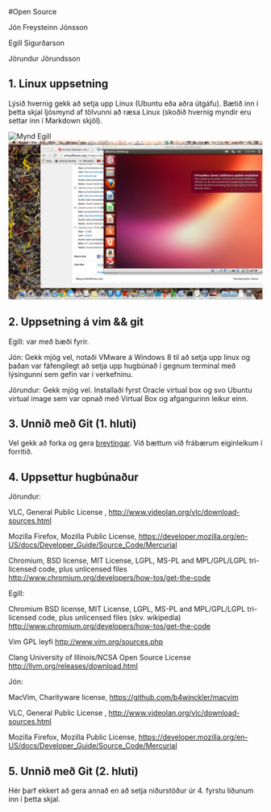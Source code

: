 #Open Source

Jón Freysteinn Jónsson

Egill Sigurðarson

Jörundur Jörundsson

## 1. Linux uppsetning

Lýsið hvernig gekk að setja upp Linux (Ubuntu eða aðra útgáfu). Bætið inn í þetta skjal ljósmynd af tölvunni að ræsa Linux (skoðið hvernig myndir eru settar inn í Markdown skjöl).

![Mynd Egill](http://i.imgur.com/Y0vGAOw.jpg?1)
![Mynd Jorundur](/Hand-in/Screenshot.png)


## 2. Uppsetning á vim && git

Egill: var með bæði fyrir.

Jón: Gekk mjög vel, notaði VMware á Windows 8 til að setja upp linux og þaðan var fáfengilegt að setja upp hugbúnað í gegnum terminal með lýsingunni sem gefin var í verkefninu.

Jörundur: Gekk mjög vel. Installaði fyrst Oracle virtual box og svo Ubuntu virtual image sem var opnað með Virtual Box og afgangurinn leikur einn.

## 3. Unnið með Git (1. hluti)

Vel gekk að forka og gera [breytingar](https://github.com/egillsig/INTOPrufa). Við bættum við frábærum eiginleikum í forritið.


## 4. Uppsettur hugbúnaður

Jörundur: 

VLC, General Public License , http://www.videolan.org/vlc/download-sources.html

Mozilla Firefox, Mozilla Public License, https://developer.mozilla.org/en-US/docs/Developer_Guide/Source_Code/Mercurial

Chromium, BSD license, MIT License, LGPL, MS-PL and MPL/GPL/LGPL tri-licensed code, plus unlicensed files
http://www.chromium.org/developers/how-tos/get-the-code


Egill:

Chromium 
BSD license, MIT License, LGPL, MS-PL and MPL/GPL/LGPL tri-licensed code, plus unlicensed files (skv. wikipedia)
http://www.chromium.org/developers/how-tos/get-the-code

Vim
GPL leyfi
http://www.vim.org/sources.php

Clang
University of Illinois/NCSA Open Source License
http://llvm.org/releases/download.html

Jón:

MacVim, Charityware license, https://github.com/b4winckler/macvim

VLC, General Public License , http://www.videolan.org/vlc/download-sources.html

Mozilla Firefox, Mozilla Public License, https://developer.mozilla.org/en-US/docs/Developer_Guide/Source_Code/Mercurial

## 5. Unnið með Git (2. hluti)

Hér þarf ekkert að gera annað en að setja niðurstöður úr 4. fyrstu liðunum inn í þetta skjal.
